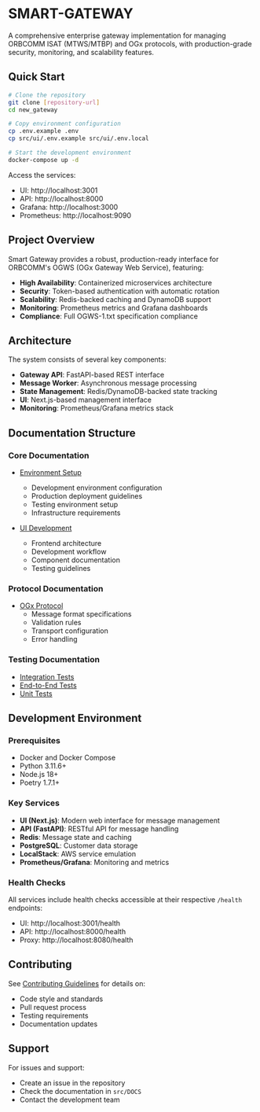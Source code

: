 # SMART-GATEWAY

A comprehensive enterprise gateway implementation for managing ORBCOMM ISAT (MTWS/MTBP) and OGx protocols, with production-grade security, monitoring, and scalability features.

## Quick Start

```bash
# Clone the repository
git clone [repository-url]
cd new_gateway

# Copy environment configuration
cp .env.example .env
cp src/ui/.env.example src/ui/.env.local

# Start the development environment
docker-compose up -d
```

Access the services:
- UI: http://localhost:3001
- API: http://localhost:8000
- Grafana: http://localhost:3000
- Prometheus: http://localhost:9090

## Project Overview

Smart Gateway provides a robust, production-ready interface for ORBCOMM's OGWS (OGx Gateway Web Service), featuring:

- **High Availability**: Containerized microservices architecture
- **Security**: Token-based authentication with automatic rotation
- **Scalability**: Redis-backed caching and DynamoDB support
- **Monitoring**: Prometheus metrics and Grafana dashboards
- **Compliance**: Full OGWS-1.txt specification compliance

## Architecture

The system consists of several key components:

- **Gateway API**: FastAPI-based REST interface
- **Message Worker**: Asynchronous message processing
- **State Management**: Redis/DynamoDB-backed state tracking
- **UI**: Next.js-based management interface
- **Monitoring**: Prometheus/Grafana metrics stack

## Documentation Structure

### Core Documentation
- [Environment Setup](src/DOCS/ENVIRONMENT/README.md)
  - Development environment configuration
  - Production deployment guidelines
  - Testing environment setup
  - Infrastructure requirements

- [UI Development](src/DOCS/ENVIRONMENT/ui/README.md)
  - Frontend architecture
  - Development workflow
  - Component documentation
  - Testing guidelines

### Protocol Documentation
- [OGx Protocol](src/protocols/ogx/README.md)
  - Message format specifications
  - Validation rules
  - Transport configuration
  - Error handling

### Testing Documentation
- [Integration Tests](tests/integration/README.md)
- [End-to-End Tests](tests/e2e/README.md)
- [Unit Tests](tests/unit/README.md)

## Development Environment

### Prerequisites
- Docker and Docker Compose
- Python 3.11.6+
- Node.js 18+
- Poetry 1.7.1+

### Key Services
- **UI (Next.js)**: Modern web interface for message management
- **API (FastAPI)**: RESTful API for message handling
- **Redis**: Message state and caching
- **PostgreSQL**: Customer data storage
- **LocalStack**: AWS service emulation
- **Prometheus/Grafana**: Monitoring and metrics

### Health Checks
All services include health checks accessible at their respective `/health` endpoints:
- UI: http://localhost:3001/health
- API: http://localhost:8000/health
- Proxy: http://localhost:8080/health

## Contributing

See [Contributing Guidelines](CONTRIBUTING.md) for details on:
- Code style and standards
- Pull request process
- Testing requirements
- Documentation updates

## Support

For issues and support:
- Create an issue in the repository
- Check the documentation in `src/DOCS`
- Contact the development team
